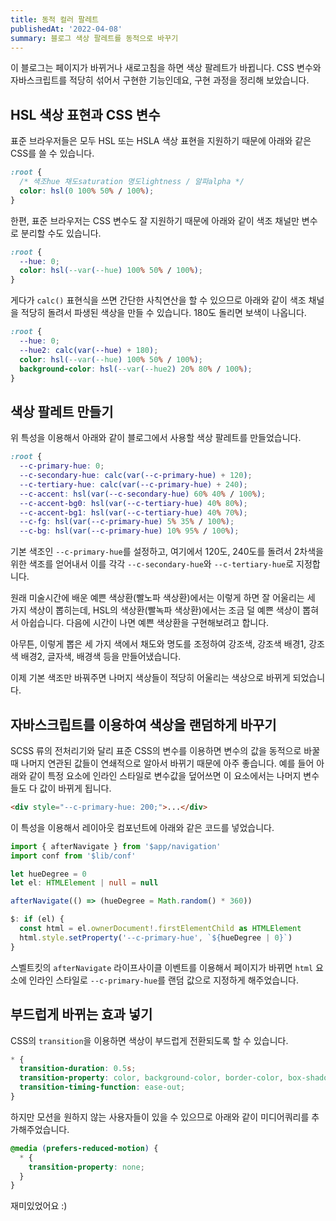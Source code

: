 ```yaml
---
title: 동적 컬러 팔레트
publishedAt: '2022-04-08'
summary: 블로그 색상 팔레트를 동적으로 바꾸기
---
```


이 블로그는 페이지가 바뀌거나 새로고침을 하면 색상 팔레트가 바뀝니다. CSS 변수와 자바스크립트를
적당히 섞어서 구현한 기능인데요, 구현 과정을 정리해 보았습니다.

## HSL 색상 표현과 CSS 변수

표준 브라우저들은 모두 HSL 또는 HSLA 색상 표현을 지원하기 때문에 아래와 같은 CSS를 쓸 수
있습니다.

```css
:root {
  /* 색조hue 채도saturation 명도lightness / 알파alpha */
  color: hsl(0 100% 50% / 100%);
}
```

한편, 표준 브라우저는 CSS 변수도 잘 지원하기 때문에 아래와 같이 색조 채널만 변수로 분리할 수도
있습니다.

```css
:root {
  --hue: 0;
  color: hsl(--var(--hue) 100% 50% / 100%);
}
```

게다가 `calc()` 표현식을 쓰면 간단한 사칙연산을 할 수 있으므로 아래와 같이 색조 채널을 적당히
돌려서 파생된 색상을 만들 수 있습니다. 180도 돌리면 보색이 나옵니다.

```css
:root {
  --hue: 0;
  --hue2: calc(var(--hue) + 180);
  color: hsl(--var(--hue) 100% 50% / 100%);
  background-color: hsl(--var(--hue2) 20% 80% / 100%);
}
```

## 색상 팔레트 만들기

위 특성을 이용해서 아래와 같이 블로그에서 사용할 색상 팔레트를 만들었습니다.

```css
:root {
  --c-primary-hue: 0;
  --c-secondary-hue: calc(var(--c-primary-hue) + 120);
  --c-tertiary-hue: calc(var(--c-primary-hue) + 240);
  --c-accent: hsl(var(--c-secondary-hue) 60% 40% / 100%);
  --c-accent-bg0: hsl(var(--c-tertiary-hue) 40% 80%);
  --c-accent-bg1: hsl(var(--c-tertiary-hue) 40% 70%);
  --c-fg: hsl(var(--c-primary-hue) 5% 35% / 100%);
  --c-bg: hsl(var(--c-primary-hue) 10% 95% / 100%);
```

기본 색조인 `--c-primary-hue`를 설정하고, 여기에서 120도, 240도를 돌려서 2차색을
위한 색조를 얻어내서 이를 각각 `--c-secondary-hue`와 `--c-tertiary-hue`로 지정합니다.

원래 미술시간에 배운 예쁜 색상환(빨노파 색상환)에서는 이렇게 하면 잘 어울리는 세 가지 색상이
뽑히는데, HSL의 색상환(빨녹파 색상환)에서는 조금 덜 예쁜 색상이 뽑혀서 아쉽습니다. 다음에
시간이 나면 예쁜 색상환을 구현해보려고 합니다.

아무튼, 이렇게 뽑은 세 가지 색에서 채도와 명도를 조정하여 강조색, 강조색 배경1, 강조색 배경2,
글자색, 배경색 등을 만들어냈습니다.

이제 기본 색조만 바꿔주면 나머지 색상들이 적당히 어울리는 색상으로 바뀌게 되었습니다.

## 자바스크립트를 이용하여 색상을 랜덤하게 바꾸기

SCSS 류의 전처리기와 달리 표준 CSS의 변수를 이용하면 변수의 값을 동적으로 바꿀 때 나머지
연관된 값들이 연쇄적으로 알아서 바뀌기 때문에 아주 좋습니다. 예를 들어 아래와 같이 특정 요소에
인라인 스타일로 변수값을 덮어쓰면 이 요소에서는 나머지 변수들도 다 값이 바뀌게 됩니다.

```html
<div style="--c-primary-hue: 200;">...</div>
```

이 특성을 이용해서 레이아웃 컴포넌트에 아래와 같은 코드를 넣었습니다.

```typescript
import { afterNavigate } from '$app/navigation'
import conf from '$lib/conf'

let hueDegree = 0
let el: HTMLElement | null = null

afterNavigate(() => (hueDegree = Math.random() * 360))

$: if (el) {
  const html = el.ownerDocument!.firstElementChild as HTMLElement
  html.style.setProperty('--c-primary-hue', `${hueDegree | 0}`)
}
```

스벨트킷의 `afterNavigate` 라이프사이클 이벤트를 이용해서 페이지가 바뀌면 `html` 요소에
인라인 스타일로 `--c-primary-hue`를 랜덤 값으로 지정하게 해주었습니다.

## 부드럽게 바뀌는 효과 넣기

CSS의 `transition`을 이용하면 색상이 부드럽게 전환되도록 할 수 있습니다.

```css
* {
  transition-duration: 0.5s;
  transition-property: color, background-color, border-color, box-shadow;
  transition-timing-function: ease-out;
}
```

하지만 모션을 원하지 않는 사용자들이 있을 수 있으므로 아래와 같이 미디어쿼리를 추가해주었습니다.

```css
@media (prefers-reduced-motion) {
  * {
    transition-property: none;
  }
}
```

재미있었어요 :)
